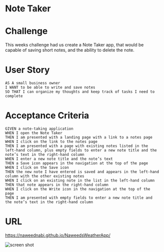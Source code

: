 # Note Taker 


# Challenge

This weeks challenge had us create a Note Taker app, that would be capable of saving short notes, and the ability to delete the note.  


# User Story 

```
AS A small business owner
I WANT to be able to write and save notes
SO THAT I can organize my thoughts and keep track of tasks I need to complete
```
# Acceptance Criteria

```
GIVEN a note-taking application
WHEN I open the Note Taker
THEN I am presented with a landing page with a link to a notes page
WHEN I click on the link to the notes page
THEN I am presented with a page with existing notes listed in the left-hand column, plus empty fields to enter a new note title and the note’s text in the right-hand column
WHEN I enter a new note title and the note’s text
THEN a Save icon appears in the navigation at the top of the page
WHEN I click on the Save icon
THEN the new note I have entered is saved and appears in the left-hand column with the other existing notes
WHEN I click on an existing note in the list in the left-hand column
THEN that note appears in the right-hand column
WHEN I click on the Write icon in the navigation at the top of the page
THEN I am presented with empty fields to enter a new note title and the note’s text in the right-hand column
```

# URL

https://naweednabi.github.io/NaweedsWeatherApp/

![screen shot](./media/weatherAppSS.jpg)